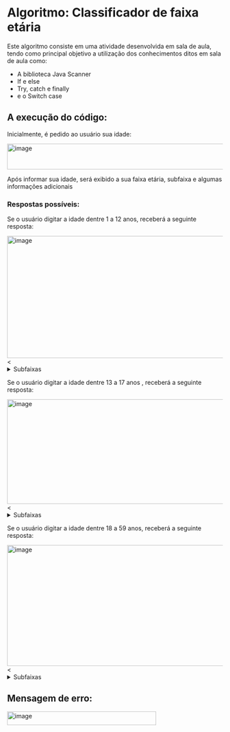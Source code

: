 <h1>Algoritmo: Classificador de faixa etária</h1>
<p> Este algoritmo consiste em uma atividade desenvolvida em sala de aula, tendo como principal objetivo a utilização dos conhecimentos ditos em sala de aula como:</p>
<ul>
  <li>A biblioteca Java Scanner</li>
  <li>If e else</li>
  <li>Try, catch e finally</li>
  <li>e o Switch case</li>
</ul>

<h2> A execução do código:</h2>
<p>Inicialmente, é pedido ao usuário sua idade:</p>
<img width="524" height="60" alt="image" src="https://github.com/user-attachments/assets/d3f6e231-8464-48e5-bdc6-b2fc822b3d23" />
<p>Após informar sua idade, será exibido a sua faixa etária, subfaixa e algumas informações adicionais</p>

<h3>Respostas possíveis:</h3>
<p>Se o usuário digitar a idade dentre 1 a 12 anos, receberá a seguinte resposta:</p>
<img width="667" height="285" alt="image" src="https://github.com/user-attachments/assets/73b6a7d0-7549-445d-8ec2-71de08fcc8f6" />
<<details>
                <summary>Subfaixas</summary>
                <ol>
                    <li>Caso seja menor ou igual a 2, sua respectiva subfaixa será essa :</li>
                  <img width="743" height="57" alt="image" src="https://github.com/user-attachments/assets/53d4c9ee-877b-4a7b-b8c8-c067e4fe1a33" />
                    <li> Caso seja menor ou igual a 5 anos, sua respectiva subfaixa será essa:</li>
                      <img width="571" height="70" alt="image" src="https://github.com/user-attachments/assets/d0e89c9a-0e60-4334-b520-b3fcf1c53282" />    
                  <li>Caso o valor esteja dentro da faixa etária e não é nenhum desses citados anteriormente, a sua respectiva subfaixa será:</li>
                  <img width="562" height="59" alt="image" src="https://github.com/user-attachments/assets/0505f878-1a51-4e6f-ada3-add4b8e37744" />
            </ol>
</details>
<p>Se o usuário digitar a idade dentre 13 a 17 anos , receberá a seguinte resposta:</p>
<img width="771" height="244" alt="image" src="https://github.com/user-attachments/assets/3426e3da-0655-45c8-b5e6-706de372af22" />
<<details>
                <summary>Subfaixas</summary>
                <ol>
                    <li>Caso seja menor ou igual a 15, sua respectiva subfaixa será essa :</li>
                    <img width="628" height="64" alt="image" src="https://github.com/user-attachments/assets/5dd4db8f-24fc-4cd4-aab2-16747d203153" />
                    <li> Caso seja menor ou igual a 17 anos, sua respectiva subfaixa será essa:</li>
                    <img width="701" height="60" alt="image" src="https://github.com/user-attachments/assets/a920d38e-5437-4142-88f1-d4fa59180729" />
            </ol>
</details>
  <p>Se o usuário digitar a idade dentre 18 a 59 anos, receberá a seguinte resposta:</p>
<img width="742" height="282" alt="image" src="https://github.com/user-attachments/assets/e8b9f309-cd23-47fc-907d-fe341711d50c" />
<<details>
                <summary>Subfaixas</summary>
                <ol>
                    <li>Caso seja menor ou igual a 30, sua respectiva subfaixa será essa :</li>
                    <img width="790" height="70" alt="image" src="https://github.com/user-attachments/assets/c5f91588-d7c6-489a-842a-5bf4aa9424cb" />
                    <li> Caso seja menor ou igual a 45 anos, sua respectiva subfaixa será essa:</li>
                    <img width="563" height="63" alt="image" src="https://github.com/user-attachments/assets/d54d0d26-c550-41a3-a6d4-cc916f191284" />
                    <li>Caso o valor esteja dentro da faixa etária e não é nenhum desses citados anteriormente, a sua respectiva subfaixa será:</li>
                    <img width="701" height="56" alt="image" src="https://github.com/user-attachments/assets/c8fcfe34-ea3f-469f-a39b-0bb67018f34d" />
            </ol>
</details>
<h2>Mensagem de erro:</h2>
<img width="348" height="32" alt="image" src="https://github.com/user-attachments/assets/684d1df5-0b02-4921-9e6a-9b6f9fa88459" />


